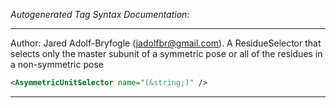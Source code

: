 <!-- THIS IS AN AUTOGENERATED FILE: Don't edit it directly, instead change the schema definition in the code itself. -->

_Autogenerated Tag Syntax Documentation:_

---
Author: Jared Adolf-Bryfogle (jadolfbr@gmail.com). 
A ResidueSelector that selects only the master subunit of a symmetric pose or all of the residues in a non-symmetric pose

```xml
<AsymmetricUnitSelector name="(&string;)" />
```



---
